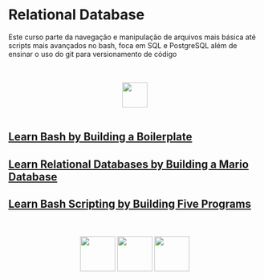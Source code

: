# Relational Database

Este curso parte da navegação e manipulação de arquivos mais básica até scripts mais avançados no bash, foca em SQL e PostgreSQL além de ensinar o uso do git para versionamento de código

<div align="center">
  <br><br>
  <img src="https://upload.wikimedia.org/wikipedia/commons/thumb/f/fa/FreeCodeCamp_logo.svg/2560px-FreeCodeCamp_logo.svg.png" height="50px">
  <br><br>
</div>

## [Learn Bash by Building a Boilerplate](./learnBash.md)
## [Learn Relational Databases by Building a Mario Database](./marioDatabase.md)
## [Learn Bash Scripting by Building Five Programs](./bashScripting.md)

<div align="center">
  <br><br>
  <img src="https://git-scm.com/images/logos/downloads/Git-Logo-2Color.png" height="70x">
  <img src="https://www.ovhcloud.com/sites/default/files/styles/large_screens_1x/public/2021-09/ECX-1909_Hero_PostgreSQL_600x400%402x.png" height="70px">
  <img src="https://upload.wikimedia.org/wikipedia/commons/thumb/8/82/Gnu-bash-logo.svg/2560px-Gnu-bash-logo.svg.png" height="70px">
</div>
